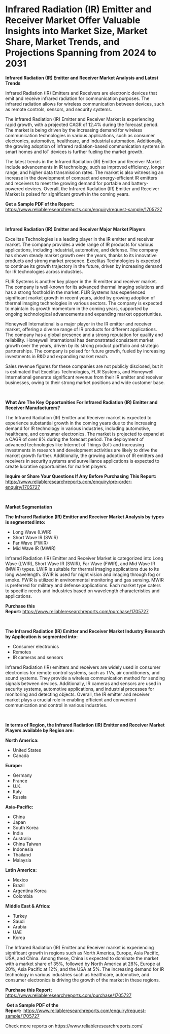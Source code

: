 <p><h1>Infrared Radiation (IR) Emitter and Receiver Market Offer Valuable Insights into Market Size, Market Share, Market Trends, and Projections Spanning from 2024 to 2031</h1></p><p><strong>Infrared Radiation (IR) Emitter and Receiver Market Analysis and Latest Trends</strong></p>
<p><p>Infrared Radiation (IR) Emitters and Receivers are electronic devices that emit and receive infrared radiation for communication purposes. The infrared radiation allows for wireless communication between devices, such as remote controls, sensors, and security systems. </p><p>The Infrared Radiation (IR) Emitter and Receiver Market is experiencing rapid growth, with a projected CAGR of 12.4% during the forecast period. The market is being driven by the increasing demand for wireless communication technologies in various applications, such as consumer electronics, automotive, healthcare, and industrial automation. Additionally, the growing adoption of infrared radiation-based communication systems in smart homes and IoT devices is further fueling the market growth.</p><p>The latest trends in the Infrared Radiation (IR) Emitter and Receiver Market include advancements in IR technology, such as improved efficiency, longer range, and higher data transmission rates. The market is also witnessing an increase in the development of compact and energy-efficient IR emitters and receivers to meet the growing demand for portable and battery-powered devices. Overall, the Infrared Radiation (IR) Emitter and Receiver Market is poised for significant growth in the coming years.</p></p>
<p><strong>Get a Sample PDF of the Report:&nbsp;</strong> <a href="https://www.reliableresearchreports.com/enquiry/request-sample/1705727">https://www.reliableresearchreports.com/enquiry/request-sample/1705727</a></p>
<p>&nbsp;</p>
<p><strong>Infrared Radiation (IR) Emitter and Receiver Major Market Players</strong></p>
<p><p>Excelitas Technologies is a leading player in the IR emitter and receiver market. The company provides a wide range of IR products for various applications, including industrial, automotive, and defense. The company has shown steady market growth over the years, thanks to its innovative products and strong market presence. Excelitas Technologies is expected to continue its growth trajectory in the future, driven by increasing demand for IR technologies across industries.</p><p>FLIR Systems is another key player in the IR emitter and receiver market. The company is well-known for its advanced thermal imaging solutions and has a strong foothold in the market. FLIR Systems has experienced significant market growth in recent years, aided by growing adoption of thermal imaging technologies in various sectors. The company is expected to maintain its growth momentum in the coming years, supported by ongoing technological advancements and expanding market opportunities.</p><p>Honeywell International is a major player in the IR emitter and receiver market, offering a diverse range of IR products for different applications. The company has a global presence and a strong reputation for quality and reliability. Honeywell International has demonstrated consistent market growth over the years, driven by its strong product portfolio and strategic partnerships. The company is poised for future growth, fueled by increasing investments in R&D and expanding market reach.</p><p>Sales revenue figures for these companies are not publicly disclosed, but it is estimated that Excelitas Technologies, FLIR Systems, and Honeywell International generate significant revenue from their IR emitter and receiver businesses, owing to their strong market positions and wide customer base.</p></p>
<p>&nbsp;</p>
<p><strong>What Are The Key Opportunities For Infrared Radiation (IR) Emitter and Receiver Manufacturers?</strong></p>
<p><p>The Infrared Radiation (IR) Emitter and Receiver market is expected to experience substantial growth in the coming years due to the increasing demand for IR technology in various industries, including automotive, healthcare, and consumer electronics. The market is projected to expand at a CAGR of over 8% during the forecast period. The deployment of advanced technologies like Internet of Things (IoT) and increasing investments in research and development activities are likely to drive the market growth further. Additionally, the growing adoption of IR emitters and receivers in security systems and surveillance applications is expected to create lucrative opportunities for market players.</p></p>
<p><strong>Inquire or Share Your Questions If Any Before Purchasing This Report:</strong> <a href="https://www.reliableresearchreports.com/enquiry/pre-order-enquiry/1705727">https://www.reliableresearchreports.com/enquiry/pre-order-enquiry/1705727</a></p>
<p>&nbsp;</p>
<p><strong>Market Segmentation</strong></p>
<p><strong>The Infrared Radiation (IR) Emitter and Receiver Market Analysis by types is segmented into:</strong></p>
<p><ul><li>Long Wave (LWIR)</li><li>Short Wave IR (SWIR)</li><li>Far Wave (FWIR)</li><li>Mid Wave IR (MWIR)</li></ul></p>
<p><p>Infrared Radiation (IR) Emitter and Receiver Market is categorized into Long Wave (LWIR), Short Wave IR (SWIR), Far Wave (FWIR), and Mid Wave IR (MWIR) types. LWIR is suitable for thermal imaging applications due to its long wavelength. SWIR is used for night vision and imaging through fog or smoke. FWIR is utilized in environmental monitoring and gas sensing. MWIR is preferred for military and defense applications. Each market type caters to specific needs and industries based on wavelength characteristics and applications.</p></p>
<p><strong>Purchase this Report:&nbsp;</strong><a href="https://www.reliableresearchreports.com/purchase/1705727">https://www.reliableresearchreports.com/purchase/1705727</a></p>
<p>&nbsp;</p>
<p><strong>The Infrared Radiation (IR) Emitter and Receiver Market Industry Research by Application is segmented into:</strong></p>
<p><ul><li>Consumer electronics</li><li>Remotes</li><li>IR cameras and sensors</li></ul></p>
<p><p>Infrared Radiation (IR) emitters and receivers are widely used in consumer electronics for remote control systems, such as TVs, air conditioners, and sound systems. They provide a wireless communication method for sending signals between devices. Additionally, IR cameras and sensors are used in security systems, automotive applications, and industrial processes for monitoring and detecting objects. Overall, the IR emitter and receiver market plays a crucial role in enabling efficient and convenient communication and control in various industries.</p></p>
<p>&nbsp;</p>
<p><strong>In terms of Region, the Infrared Radiation (IR) Emitter and Receiver Market Players available by Region are:</strong></p>
<p>
    <p> <strong> North America: </strong>
        <ul>
            <li>United States</li>
            <li>Canada</li>
        </ul>
        </p> 
    <p> <strong> Europe: </strong>
        <ul>
            <li>Germany</li>
            <li>France</li>
            <li>U.K.</li>
            <li>Italy</li>
            <li>Russia</li>
        </ul>
        </p> 
    <p> <strong> Asia-Pacific: </strong>
        <ul>
            <li>China</li>
            <li>Japan</li>
            <li>South Korea</li>
            <li>India</li>
            <li>Australia</li>
            <li>China Taiwan</li>
            <li>Indonesia</li>
            <li>Thailand</li>
            <li>Malaysia</li>
        </ul>
        </p> 
    <p> <strong> Latin America: </strong>
        <ul>
            <li>Mexico</li>
            <li>Brazil</li>
            <li>Argentina Korea</li>
            <li>Colombia</li>
        </ul>
        </p> 
    <p> <strong> Middle East & Africa: </strong>
        <ul>
            <li>Turkey</li>
            <li>Saudi</li>
            <li>Arabia</li>
            <li>UAE</li>
            <li>Korea</li>
        </ul>
    </p>
    </p>
<p><p>The Infrared Radiation (IR) Emitter and Receiver market is experiencing significant growth in regions such as North America, Europe, Asia Pacific, USA, and China. Among these, China is expected to dominate the market with a market share of 35%, followed by North America at 28%, Europe at 20%, Asia Pacific at 12%, and the USA at 5%. The increasing demand for IR technology in various industries such as healthcare, automotive, and consumer electronics is driving the growth of the market in these regions.</p></p>
<p><strong>Purchase this Report: </strong><a href="https://www.reliableresearchreports.com/purchase/1705727">https://www.reliableresearchreports.com/purchase/1705727</a></p>
<p>&nbsp;<strong>Get a Sample PDF of the Report:&nbsp;&nbsp;</strong><a href="https://www.reliableresearchreports.com/enquiry/request-sample/1705727">https://www.reliableresearchreports.com/enquiry/request-sample/1705727</a></p>
<p><strong></strong></p>
<p>Check more reports on https://www.reliableresearchreports.com/</p>